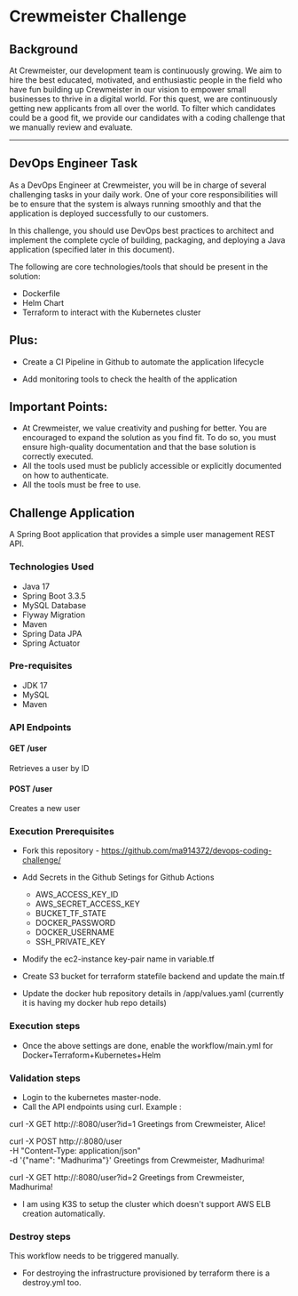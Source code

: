 # Crewmeister Challenge

## Background

At Crewmeister, our development team is continuously growing. We aim to hire the best educated, motivated, and enthusiastic people in the field who have fun building up Crewmeister in our vision to empower small businesses to thrive in a digital world. For this quest, we are continuously getting new applicants from all over the world. To filter which candidates could be a good fit, we provide our candidates with a coding challenge that we manually review and evaluate.

---

## DevOps Engineer Task

As a DevOps Engineer at Crewmeister, you will be in charge of several challenging tasks in your daily work. One of your core responsibilities will be to ensure that the system is always running smoothly and that the application is deployed successfully to our customers.

In this challenge, you should use DevOps best practices to architect and implement the complete cycle of building, packaging, and deploying a Java application (specified later in this document). 

The following are core technologies/tools that should be present in the solution:

- Dockerfile
- Helm Chart
- Terraform to interact with the Kubernetes cluster

## Plus:

- Create a CI Pipeline in Github to automate the application lifecycle

- Add monitoring tools to check the health of the application

## Important Points:

- At Crewmeister, we value creativity and pushing for better. You are encouraged to expand the solution as you find fit. To do so, you must ensure high-quality documentation and that the base solution is correctly executed.
- All the tools used must be publicly accessible or explicitly documented on how to authenticate.
- All the tools must be free to use.

## Challenge Application

A Spring Boot application that provides a simple user management REST API.

### Technologies Used

- Java 17
- Spring Boot 3.3.5
- MySQL Database
- Flyway Migration
- Maven
- Spring Data JPA
- Spring Actuator

### Pre-requisites

- JDK 17
- MySQL
- Maven

### API Endpoints

#### GET /user

Retrieves a user by ID

#### POST /user

Creates a new user

### Execution Prerequisites

- Fork this repository - https://github.com/ma914372/devops-coding-challenge/
- Add Secrets in the Github Setings for Github Actions
    - AWS_ACCESS_KEY_ID
    - AWS_SECRET_ACCESS_KEY
    - BUCKET_TF_STATE
    - DOCKER_PASSWORD
    - DOCKER_USERNAME
    - SSH_PRIVATE_KEY

- Modify the ec2-instance key-pair name in variable.tf

- Create S3 bucket for terraform statefile backend and update the main.tf

- Update the docker hub repository details in /app/values.yaml (currently it is having my docker hub repo details)

### Execution steps

- Once the above settings  are done, enable the workflow/main.yml for Docker+Terraform+Kubernetes+Helm
  
### Validation steps

- Login to the kubernetes master-node.
- Call the API endpoints using curl.
Example :

curl -X GET http://<master-node-private-ip>:8080/user?id=1
Greetings from Crewmeister, Alice!

curl -X POST http://<master-node-private-ip>:8080/user \
     -H "Content-Type: application/json" \
     -d '{"name": "Madhurima"}'
Greetings from Crewmeister, Madhurima!

curl -X GET http://<master-node-private-ip>:8080/user?id=2
Greetings from Crewmeister, Madhurima!

* I am using K3S to setup the cluster which doesn't support AWS ELB creation automatically.

### Destroy steps
  
  This workflow needs to be triggered manually.
- For destroying the infrastructure provisioned by terraform there is a destroy.yml too.



